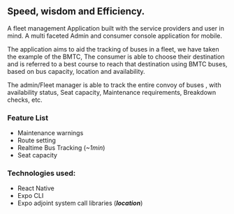 ## Speed, wisdom and Efficiency.
A fleet management Application built with the service providers and user in mind. A multi faceted Admin and consumer console application for mobile.

The application aims to aid the tracking of buses in a fleet, we have taken the example of the BMTC, The consumer is able to choose their destination and is referred to a best course to reach that destination using BMTC buses, based on bus capacity, location and availability.

The admin/Fleet manager is able to track the entire convoy of buses , with availability status, Seat capacity, Maintenance requirements, Breakdown checks, etc.

### Feature List
- Maintenance warnings
- Route setting
- Realtime Bus Tracking (_~1min_)
- Seat capacity

### Technologies used:
- React Native
- Expo CLI
- Expo adjoint system call libraries (***location***)

